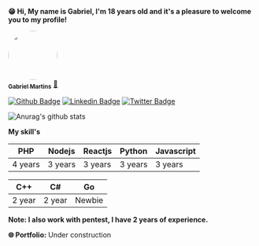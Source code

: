 **😁 Hi, My name is Gabriel, I'm 18 years old and it's a pleasure to welcome you to my profile!**

<a href="https://www.linkedin.com/in/sudogabriel/">
 <img style="border-radius: 50%;" src="https://avatars0.githubusercontent.com/u/57280430?s=460&u=a7f1813b5890aaf073bfc8424b17e6b7af298c3f&v=4" width="100px;" alt=""/>
 <br />
 <sub><b>Gabriel Martins</b></sub></a> <a href="https://www.linkedin.com/in/sudogabriel/">🚀</a>

[![Github Badge](https://img.shields.io/badge/-Github-000?style=flat-square&logo=Github&logoColor=white&link=https://github.com/Faintzy)](https://github.com/Faintzy)
[![Linkedin Badge](https://img.shields.io/badge/-LinkedIn-blue?style=flat-square&logo=Linkedin&logoColor=white&link=https://www.linkedin.com/in/sudogabriel/)](https://www.linkedin.com/in/sudogabriel/)
[![Twitter Badge](https://img.shields.io/badge/-Twitter-1ca0f1?style=flat-square&labelColor=1ca0f1&logo=twitter&logoColor=white&link=https://twitter.com/xxFerrier)](https://twitter.com/xxFerrier)


![Anurag's github stats](https://github-readme-stats.vercel.app/api?username=faintzy&theme=radical&show_icons=true)

**My skill's**

|  PHP   | Nodejs | Reactjs | Python | Javascript |
|--------|--------|---------|--------|------------|
| 4 years| 3 years|  3 years| 3 years|   3 years  |

|  C++   |   C#   |    Go   |
|--------|--------|---------|
|  2 year| 2 year |  Newbie |

**Note: I also work with pentest, I have 2 years of experience.**

**🌐 Portfolio:** Under construction
